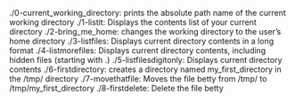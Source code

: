 ./0-current_working_directory: prints the absolute path name of the current working directory
./1-listit: Displays the contents list of your current directory
./2-bring_me_home:  changes the working directory to the user’s home directory
./3-listfiles: Displays current directory contents in a long format
./4-listmorefiles: Displays current directory contents, including hidden files (starting with .)
./5-listfilesdigitonly: Displays current directory contents
./6-firstdirectory: creates a directory named my_first_directory in the /tmp/ directory
./7-movethatfile: Moves the file betty from /tmp/ to /tmp/my_first_directory
./8-firstdelete: Delete the file betty

